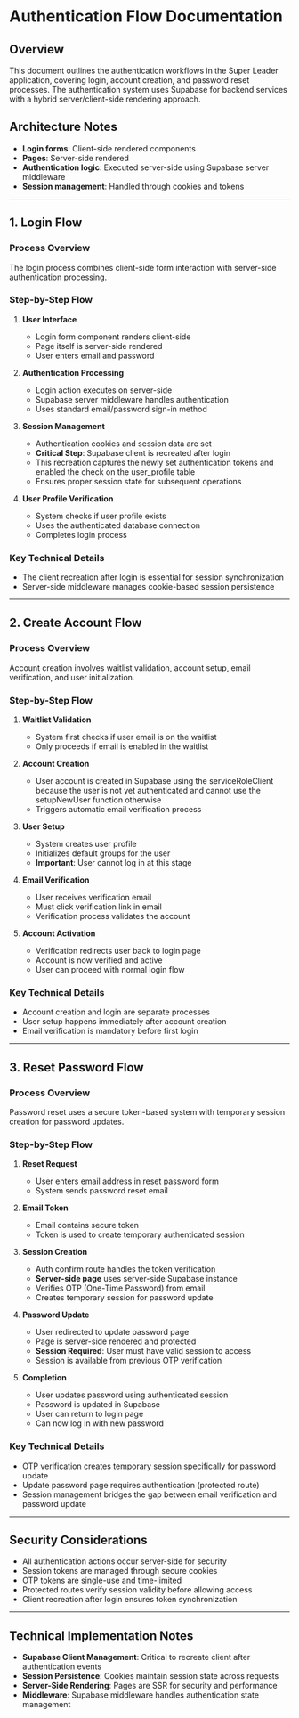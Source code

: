 # Authentication Flow Documentation

## Overview

This document outlines the authentication workflows in the Super Leader application, covering login, account creation, and password reset processes. The authentication system uses Supabase for backend services with a hybrid server/client-side rendering approach.

## Architecture Notes

- **Login forms**: Client-side rendered components
- **Pages**: Server-side rendered
- **Authentication logic**: Executed server-side using Supabase server middleware
- **Session management**: Handled through cookies and tokens

---

## 1. Login Flow

### Process Overview

The login process combines client-side form interaction with server-side authentication processing.

### Step-by-Step Flow

1. **User Interface**

   - Login form component renders client-side
   - Page itself is server-side rendered
   - User enters email and password

2. **Authentication Processing**

   - Login action executes on server-side
   - Supabase server middleware handles authentication
   - Uses standard email/password sign-in method

3. **Session Management**

   - Authentication cookies and session data are set
   - **Critical Step**: Supabase client is recreated after login
   - This recreation captures the newly set authentication tokens and enabled the check on the user_profile table
   - Ensures proper session state for subsequent operations

4. **User Profile Verification**
   - System checks if user profile exists
   - Uses the authenticated database connection
   - Completes login process

### Key Technical Details

- The client recreation after login is essential for session synchronization
- Server-side middleware manages cookie-based session persistence

---

## 2. Create Account Flow

### Process Overview

Account creation involves waitlist validation, account setup, email verification, and user initialization.

### Step-by-Step Flow

1. **Waitlist Validation**

   - System first checks if user email is on the waitlist
   - Only proceeds if email is enabled in the waitlist

2. **Account Creation**

   - User account is created in Supabase using the serviceRoleClient because the user is not yet authenticated and cannot use the setupNewUser function otherwise
   - Triggers automatic email verification process

3. **User Setup**

   - System creates user profile
   - Initializes default groups for the user
   - **Important**: User cannot log in at this stage

4. **Email Verification**

   - User receives verification email
   - Must click verification link in email
   - Verification process validates the account

5. **Account Activation**
   - Verification redirects user back to login page
   - Account is now verified and active
   - User can proceed with normal login flow

### Key Technical Details

- Account creation and login are separate processes
- User setup happens immediately after account creation
- Email verification is mandatory before first login

---

## 3. Reset Password Flow

### Process Overview

Password reset uses a secure token-based system with temporary session creation for password updates.

### Step-by-Step Flow

1. **Reset Request**

   - User enters email address in reset password form
   - System sends password reset email

2. **Email Token**

   - Email contains secure token
   - Token is used to create temporary authenticated session

3. **Session Creation**

   - Auth confirm route handles the token verification
   - **Server-side page** uses server-side Supabase instance
   - Verifies OTP (One-Time Password) from email
   - Creates temporary session for password update

4. **Password Update**

   - User redirected to update password page
   - Page is server-side rendered and protected
   - **Session Required**: User must have valid session to access
   - Session is available from previous OTP verification

5. **Completion**
   - User updates password using authenticated session
   - Password is updated in Supabase
   - User can return to login page
   - Can now log in with new password

### Key Technical Details

- OTP verification creates temporary session specifically for password update
- Update password page requires authentication (protected route)
- Session management bridges the gap between email verification and password update

---

## Security Considerations

- All authentication actions occur server-side for security
- Session tokens are managed through secure cookies
- OTP tokens are single-use and time-limited
- Protected routes verify session validity before allowing access
- Client recreation after login ensures token synchronization

---

## Technical Implementation Notes

- **Supabase Client Management**: Critical to recreate client after authentication events
- **Session Persistence**: Cookies maintain session state across requests
- **Server-Side Rendering**: Pages are SSR for security and performance
- **Middleware**: Supabase middleware handles authentication state management
